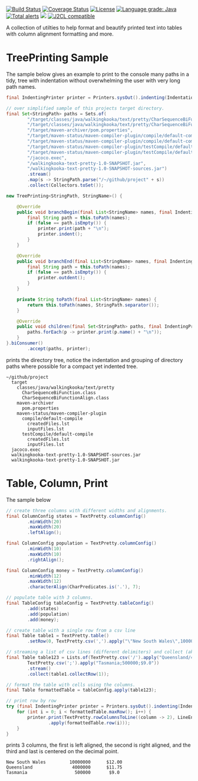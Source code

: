 [![Build Status](https://github.com/mP1/walkingkooka-text-pretty/actions/workflows/build.yaml/badge.svg)](https://github.com/mP1/walkingkooka-text-pretty/actions/workflows/build.yaml/badge.svg)
[![Coverage Status](https://coveralls.io/repos/github/mP1/walkingkooka-text-pretty/badge.svg?branch=master)](https://coveralls.io/github/mP1/walkingkooka-text-pretty?branch=master)
[![License](https://img.shields.io/badge/License-Apache%202.0-blue.svg)](https://opensource.org/licenses/Apache-2.0)
[![Language grade: Java](https://img.shields.io/lgtm/grade/java/g/mP1/walkingkooka-text-pretty.svg?logo=lgtm&logoWidth=18)](https://lgtm.com/projects/g/mP1/walkingkooka-text-pretty/context:java)
[![Total alerts](https://img.shields.io/lgtm/alerts/g/mP1/walkingkooka-text-pretty.svg?logo=lgtm&logoWidth=18)](https://lgtm.com/projects/g/mP1/walkingkooka-text-pretty/alerts/)
![](https://tokei.rs/b1/github/mP1/walkingkooka-text-pretty)
[![J2CL compatible](https://img.shields.io/badge/J2CL-compatible-brightgreen.svg)](https://github.com/mP1/j2cl-central)



A collection of utilties to help format and beautify printed text into tables with column alignment formatting and more.


# TreePrinting Sample

The sample below gives an example to print to the console many paths in a tidy, tree with indentation without overwhelming
the user with very long path names.

```java
final IndentingPrinter printer = Printers.sysOut().indenting(Indentation.SPACES2);

// over simplified sample of this projects target directory.
final Set<StringPath> paths = Sets.of(
        "/target/classes/java/walkingkooka/text/pretty/CharSequenceBiFunction.class",
        "/target/classes/java/walkingkooka/text/pretty/CharSequenceBiFunctionAlign.class", // some class files...
        "/target/maven-archiver/pom.properties",
        "/target/maven-status/maven-compiler-plugin/compile/default-compile/createdFiles.lst",
        "/target/maven-status/maven-compiler-plugin/compile/default-compile/inputFiles.lst",
        "/target/maven-status/maven-compiler-plugin/testCompile/default-compile/createdFiles.lst",
        "/target/maven-status/maven-compiler-plugin/testCompile/default-compile/inputFiles.lst",
        "/jacoco.exec",
        "/walkingkooka-text-pretty-1.0-SNAPSHOT.jar",
        "/walkingkooka-text-pretty-1.0-SNAPSHOT-sources.jar")
        .stream()
        .map(s -> StringPath.parse("/~/github/project" + s))
        .collect(Collectors.toSet());

new TreePrinting<StringPath, StringName>() {

    @Override
    public void branchBegin(final List<StringName> names, final IndentingPrinter printer) {
        final String path = this.toPath(names);
        if (false == path.isEmpty()) {
            printer.print(path + "\n");
            printer.indent();
        }
    }

    @Override
    public void branchEnd(final List<StringName> names, final IndentingPrinter printer) {
        final String path = this.toPath(names);
        if (false == path.isEmpty()) {
            printer.outdent();
        }
    }

    private String toPath(final List<StringName> names) {
        return this.toPath(names, StringPath.separator());
    }

    @Override
    public void children(final Set<StringPath> paths, final IndentingPrinter printer) {
        paths.forEach(p -> printer.print(p.name() + "\n"));
    }
}.biConsumer()
        .accept(paths, printer);
```

prints the directory tree, notice the indentation and grouping of directory paths where possible for a compact yet
indented tree.

```text
~/github/project
  target
    classes/java/walkingkooka/text/pretty
      CharSequenceBiFunction.class
      CharSequenceBiFunctionAlign.class
    maven-archiver
      pom.properties
    maven-status/maven-compiler-plugin
      compile/default-compile
        createdFiles.lst
        inputFiles.lst
      testCompile/default-compile
        createdFiles.lst
        inputFiles.lst
  jacoco.exec
  walkingkooka-text-pretty-1.0-SNAPSHOT-sources.jar
  walkingkooka-text-pretty-1.0-SNAPSHOT.jar
```



# Table, Column, Print

The sample below
```java
// create three columns with different widths and alignments.
final ColumnConfig states = TextPretty.columnConfig()
        .minWidth(20)
        .maxWidth(20)
        .leftAlign();

final ColumnConfig population = TextPretty.columnConfig()
        .minWidth(10)
        .maxWidth(10)
        .rightAlign();

final ColumnConfig money = TextPretty.columnConfig()
        .minWidth(12)
        .maxWidth(12)
        .characterAlign(CharPredicates.is('.'), 7);

// populate table with 3 columns.
final TableConfig tableConfig = TextPretty.tableConfig()
        .add(states)
        .add(population)
        .add(money);

// create table with a single row from a csv line
final Table table1 = TextPretty.table()
        .setRow(0, TextPretty.csv(',').apply("\"New South Wales\",10000000,$12.00"));

// streaming a list of csv lines (different delimiters) and collect (aka add to table)
final Table table123 = Lists.of(TextPretty.csv('/').apply("Queensland/4000000/$11.75"),
        TextPretty.csv(';').apply("Tasmania;500000;$9.0"))
        .stream()
        .collect(table1.collectRow(1));

// format the table with cells using the columns.
final Table formattedTable = tableConfig.apply(table123);

// print row by row
try (final IndentingPrinter printer = Printers.sysOut().indenting(Indentation.SPACES2)) {
    for (int i = 0; i < formattedTable.maxRow(); i++) {
        printer.print(TextPretty.rowColumnsToLine((column -> 2), LineEnding.SYSTEM)
                .apply(formattedTable.row(i)));
    }
}
```

prints 3 columns, the first is left aligned, the second is right aligned, and the third and last is centered on the decimal 
point.

```text
New South Wales         10000000      $12.00
Queensland               4000000      $11.75
Tasmania                  500000       $9.0
```
